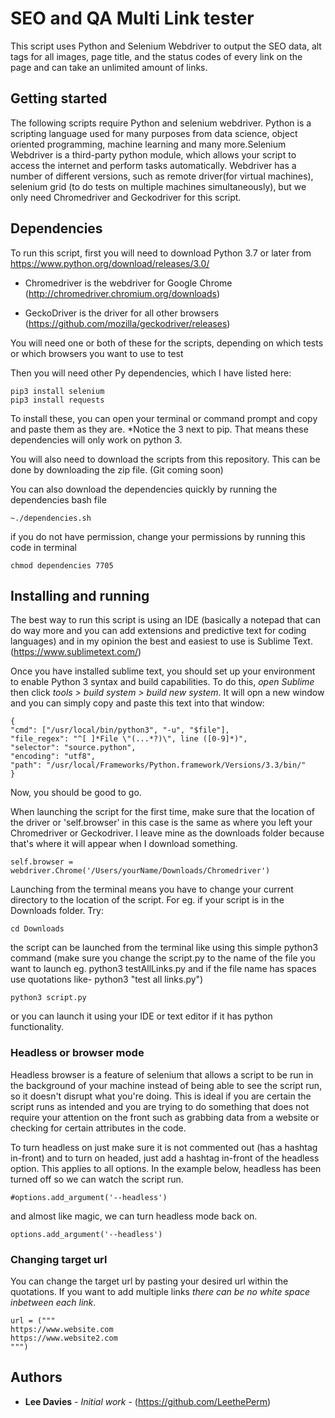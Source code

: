 # SEO and QA Multi Link tester

This script uses Python and Selenium Webdriver to output the SEO data, alt tags for all images, page title, and the status codes of every link on the page and can take an unlimited amount of links.

## Getting started

The following scripts require Python and selenium webdriver. Python is a scripting language used for many purposes from data science, object oriented programming, machine learning and many more.Selenium Webdriver is a third-party python module, which allows your script to access the internet and perform tasks automatically. Webdriver has a number of different versions, such as remote driver(for virtual machines), selenium grid (to do tests on multiple machines simultaneously), but we only need Chromedriver and Geckodriver for this script.

## Dependencies
To run this script, first you will need to download Python 3.7 or later from https://www.python.org/download/releases/3.0/

* Chromedriver is the webdriver for Google Chrome 
(http://chromedriver.chromium.org/downloads)

* GeckoDriver is the driver for all other browsers
(https://github.com/mozilla/geckodriver/releases)

You will need one or both of these for the scripts, depending on which tests or which browsers you want to use to test

Then you will need other Py dependencies, which I have listed here:
```
pip3 install selenium
pip3 install requests
```

To install these, you can open your terminal or command prompt and copy and paste them as they are.
*Notice the 3 next to pip. That means these dependencies will only work on python 3.

You will also need to download the scripts from this repository. This can be done by downloading the zip file. (Git coming soon)

You can also download the dependencies quickly by running the dependencies bash file
```
~./dependencies.sh
```
if you do not have permission, change your permissions by running this code in terminal
```
chmod dependencies 7705
```

## Installing and running

The best way to run this script is using an IDE (basically a notepad that can do way more and you can add extensions and predictive text for coding languages) and in my opinion the best and easiest to use is Sublime Text. (https://www.sublimetext.com/)

Once you have installed sublime text, you should set up your environment to enable Python 3 syntax and build capabilities. To do this, *open Sublime* then click *tools > build system > build new system*. It will opn a new window and you can simply copy and paste this text into that window:
```
{
"cmd": ["/usr/local/bin/python3", "-u", "$file"],
"file_regex": "^[ ]*File \"(...*?)\", line ([0-9]*)",
"selector": "source.python",
"encoding": "utf8",
"path": "/usr/local/Frameworks/Python.framework/Versions/3.3/bin/"
}
```
Now, you should be good to go.

When launching the script for the first time, make sure that the location of the driver or 'self.browser' in this case is the same as where you left your Chromedriver or Geckodriver. I leave mine as the downloads folder because that's where it will appear when I download something.

```
self.browser = webdriver.Chrome('/Users/yourName/Downloads/Chromedriver')
```
Launching from the terminal means you have to change your current directory to the location of the script. For eg. if your script is in the Downloads folder. Try:
```
cd Downloads
```

the script can be launched from the terminal like using this simple python3 command (make sure you change the script.py to the name of the file you want to launch eg. python3 testAllLinks.py and if the file name has spaces use quotations like- python3 "test all links.py")

```
python3 script.py
```
or you can launch it using your IDE or text editor if it has python functionality.

### Headless or browser mode

Headless browser is a feature of selenium that allows a script to be run in the background of your machine instead of being able to see the script run, so it doesn't disrupt what you're doing. This is ideal if you are certain the script runs as intended and you are trying to do something that does not require your attention on the front such as grabbing data from a website or checking for certain attributes in the code. 

To turn headless on just make sure it is not commented out (has a hashtag in-front) and to turn on headed, just add a hashtag in-front of the headless option. This applies to all options. In the example below, headless has been turned off so we can watch the script run.

```
#options.add_argument('--headless')
```

and almost like magic, we can turn headless mode back on.

```
options.add_argument('--headless')
```
### Changing target url

You can change the target url by pasting your desired url within the quotations. If you want to add multiple links *there can be no white space inbetween each link*.

```
url = ("""
https://www.website.com
https://www.website2.com
""")
```

## Authors

* **Lee Davies** - *Initial work* - (https://github.com/LeethePerm)
